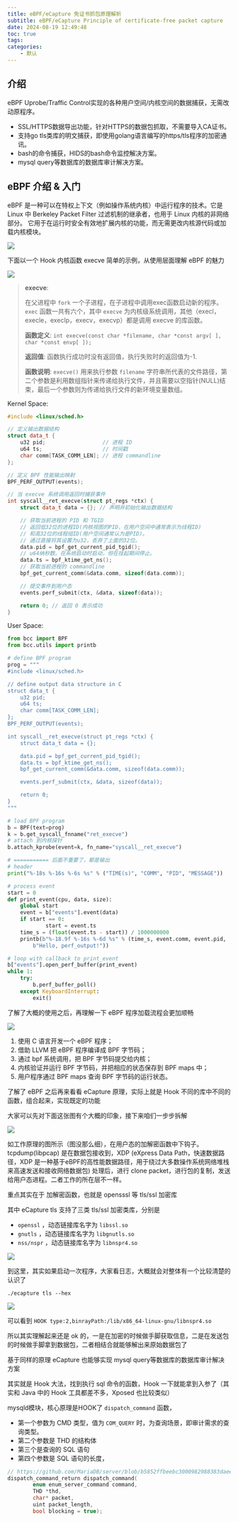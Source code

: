 ```yaml
---
title: eBPF/eCapture 免证书抓包原理解析
subtitle: eBPF/eCapture Principle of certificate-free packet capture
date: 2024-08-19 12:49:48
toc: true
tags: 
categories: 
    - 默认
---
```


## 介绍

eBPF Uprobe/Traffic Control实现的各种用户空间/内核空间的数据捕获，无需改动原程序。
- SSL/HTTPS数据导出功能，针对HTTPS的数据包抓取，不需要导入CA证书。
- 支持go tls类库的明文捕获，即使用golang语言编写的https/tls程序的加密通讯。
- bash的命令捕获，HIDS的bash命令监控解决方案。
- mysql query等数据库的数据库审计解决方案。


## eBPF 介绍 & 入门

eBPF 是一种可以在特权上下文（例如操作系统内核）中运行程序的技术。它是 Linux 中 Berkeley Packet Filter 过滤机制的继承者，也用于 Linux 内核的非网络部分。 它用于在运行时安全有效地扩展内核的功能，而无需更改内核源代码或加载内核模块。

![](./ebpf-ecapture-principle-of-certificate-free-packet-capture/image.png)

下面以一个 Hook 内核函数 execve 简单的示例，从使用层面理解 eBPF 的魅力

![](./ebpf-ecapture-principle-of-certificate-free-packet-capture/2.png)

> **execve**:
>
> 在父进程中 `fork` 一个子进程，在子进程中调用exec函数启动新的程序。`exec` 函数一共有六个，其中 `execve` 为内核级系统调用，其他（execl，execle，execlp，execv，execvp）都是调用 execve 的库函数。
>
> **函数定义**: `int execve(const char *filename, char *const argv[ ], char *const envp[ ]);`
>
> **返回值**: 函数执行成功时没有返回值，执行失败时的返回值为-1.
>
> **函数说明**: `execve()` 用来执行参数 `filename` 字符串所代表的文件路径，第二个参数是利用数组指针来传递给执行文件，并且需要以空指针(NULL)结束，最后一个参数则为传递给执行文件的新环境变量数组。
>


Kernel Space:
```cpp
#include <linux/sched.h>

// 定义输出数据结构
struct data_t {
    u32 pid;                  // 进程 ID
    u64 ts;                   // 时间戳
    char comm[TASK_COMM_LEN]; // 进程 commandline
};

// 定义 BPF 性能输出映射
BPF_PERF_OUTPUT(events);

// 当 execve 系统调用返回时捕获事件
int syscall__ret_execve(struct pt_regs *ctx) {
    struct data_t data = {}; // 声明并初始化输出数据结构

    // 获取当前进程的 PID 和 TGID
    // 返回低32位的进程ID(内核视图的PID，在用户空间中通常表示为线程ID)
    // 和高32位的线程组ID(用户空间通常认为是PID)。
    // 通过直接将其设置为u32，丢弃了上面的32位。
    data.pid = bpf_get_current_pid_tgid();
    // u64纳秒数。在系统启动时启动，但在挂起期间停止。
    data.ts = bpf_ktime_get_ns();
    // 获取当前进程的 commandline
    bpf_get_current_comm(&data.comm, sizeof(data.comm));

    // 提交事件到用户态
    events.perf_submit(ctx, &data, sizeof(data));

    return 0; // 返回 0 表示成功
}
```


User Space:
```python
from bcc import BPF
from bcc.utils import printb

# define BPF program
prog = """
#include <linux/sched.h>

// define output data structure in C
struct data_t {
    u32 pid;
    u64 ts;
    char comm[TASK_COMM_LEN];
};
BPF_PERF_OUTPUT(events);

int syscall__ret_execve(struct pt_regs *ctx) {
    struct data_t data = {};

    data.pid = bpf_get_current_pid_tgid();
    data.ts = bpf_ktime_get_ns();
    bpf_get_current_comm(&data.comm, sizeof(data.comm));

    events.perf_submit(ctx, &data, sizeof(data));

    return 0;
}
"""

# load BPF program
b = BPF(text=prog)
k = b.get_syscall_fnname("ret_execve")
# attach 到内核探针
b.attach_kprobe(event=k, fn_name="syscall__ret_execve")

# =========== 后面不重要了，都是输出
# header
print("%-18s %-16s %-6s %s" % ("TIME(s)", "COMM", "PID", "MESSAGE"))

# process event
start = 0
def print_event(cpu, data, size):
    global start
    event = b["events"].event(data)
    if start == 0:
            start = event.ts
    time_s = (float(event.ts - start)) / 1000000000
    printb(b"%-18.9f %-16s %-6d %s" % (time_s, event.comm, event.pid,
        b"Hello, perf_output!"))

# loop with callback to print_event
b["events"].open_perf_buffer(print_event)
while 1:
    try:
        b.perf_buffer_poll()
    except KeyboardInterrupt:
        exit()
```

了解了大概的使用之后，再理解一下 eBPF 程序加载流程会更加顺畅

![](./ebpf-ecapture-principle-of-certificate-free-packet-capture/3.png)


1. 使用 C 语言开发一个 eBPF 程序；
2. 借助 LLVM 把 eBPF 程序编译成 BPF 字节码；
3. 通过 bpf 系统调用，把 BPF 字节码提交给内核；
4. 内核验证并运行 BPF 字节码，并把相应的状态保存到 BPF maps 中；
5. 用户程序通过 BPF maps 查询 BPF 字节码的运行状态。

了解了 eBPF 之后再来看看 eCapture 原理，实际上就是 Hook 不同的库中不同的函数，组合起来，实现既定的功能

大家可以先对下面这张图有个大概的印象，接下来咱们一步步拆解

![](./ebpf-ecapture-principle-of-certificate-free-packet-capture/4.png)

如工作原理的图所示（图没那么细），在用户态的加解密函数中下钩子。 tcpdump(libpcap) 是在数据包接收到，XDP (eXpress Data Path，快速数据路径，XDP 是一种基于eBPF的高性能数据路径，用于绕过大多数操作系统网络堆栈来高速发送和接收网络数据包) 处理后，进行 clone packet，进行包的复制，发送给用户态进程。二者工作的所在层不一样。

重点其实在于 加解密函数，也就是 opensssl 等 tls/ssl 加密库

其中 eCapture tls 支持了三类 tls/ssl 加密类库，分别是

- `openssl` ，动态链接库名字为 `libssl.so`
- `gnutls` ，动态链接库名字为 `libgnutls.so`
- `nss/nspr` ，动态链接库名字为 `libnspr4.so`

![](./ebpf-ecapture-principle-of-certificate-free-packet-capture/5.png)

到这里，其实如果启动一次程序，大家看日志，大概就会对整体有一个比较清楚的认识了

`./ecapture tls --hex`

![](./ebpf-ecapture-principle-of-certificate-free-packet-capture/6.png)

可以看到 `HOOK type:2,binrayPath:/lib/x86_64-linux-gnu/libnspr4.so`

所以其实理解起来还是 ok 的，一是在加密的时候做手脚获取信息，二是在发送包的时候做手脚拿到数据包，二者相结合就能够解出来原始数据包了

基于同样的原理 eCapture 也能够实现 mysql query等数据库的数据库审计解决方案

其实就是 Hook 大法，找到执行 sql 命令的函数，Hook 一下就能拿到入参了（其实和 Java 中的 Hook 工具都差不多，Xposed 也比较类似）

mysqld模块，核心原理是HOOK了 `dispatch_command` 函数，
- 第一个参数为 CMD 类型，值为 `COM_QUERY` 时，为查询场景，即审计需求的查询类型。
- 第二个参数是 THD 的结构体
- 第三个是查询的 SQL 语句
- 第四个参数是 SQL 语句的长度，

```cpp
// https://github.com/MariaDB/server/blob/b5852ffbeebc3000982988383daeefb0549e058a/sql/sql_parse.h#L112
dispatch_command_return dispatch_command(
        enum enum_server_command command, 
        THD *thd,
        char* packet, 
        uint packet_length, 
        bool blocking = true);
```
